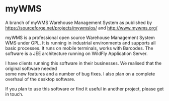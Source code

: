 # myWMS
A branch of myWMS Warehouse Management System as published by https://sourceforge.net/projects/mywmslos/ and http://www.mywms.org/

myWMS is a professional open source Warehouse Management System WMS under GPL. 
It is running in industrial environments and supports all basic processes. 
It runs on mobile terminals, works with Barcodes. The software is a JEE architecture running on WildFly Application Server.

I have clients running this software in their businesses.  We realised that the original software needed  
some new features and a number of bug fixes.  I also plan on a complete overhaul of the desktop software.

If you plan to use this software or find it useful in another project, please get in touch.
